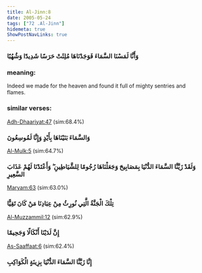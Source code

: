 ```yaml
---
title: Al-Jinn:8
date: 2005-05-24
tags: ["72 .Al-Jinn"]
hidemeta: true 
ShowPostNavLinks: true 
---
```

### وَأَنَّا لَمَسْنَا السَّمَاءَ فَوَجَدْنَاهَا مُلِئَتْ حَرَسًا شَدِيدًا وَشُهُبًا
### meaning: 
Indeed we made for the heaven and found it full of mighty sentries and flames.
### similar verses: 

[Adh-Dhaariyat:47](/51/47) (sim:68.4%)

### وَالسَّمَاءَ بَنَيْنَاهَا بِأَيْدٍ وَإِنَّا لَمُوسِعُونَ

[Al-Mulk:5](/67/5) (sim:64.7%)

### وَلَقَدْ زَيَّنَّا السَّمَاءَ الدُّنْيَا بِمَصَابِيحَ وَجَعَلْنَاهَا رُجُومًا لِلشَّيَاطِينِ ۖ وَأَعْتَدْنَا لَهُمْ عَذَابَ السَّعِيرِ

[Maryam:63](/19/63) (sim:63.0%)

### تِلْكَ الْجَنَّةُ الَّتِي نُورِثُ مِنْ عِبَادِنَا مَنْ كَانَ تَقِيًّا

[Al-Muzzammil:12](/73/12) (sim:62.9%)

### إِنَّ لَدَيْنَا أَنْكَالًا وَجَحِيمًا

[As-Saaffaat:6](/37/6) (sim:62.4%)

### إِنَّا زَيَّنَّا السَّمَاءَ الدُّنْيَا بِزِينَةٍ الْكَوَاكِبِ
